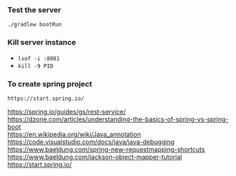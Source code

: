 ### Test the server
`./gradlew bootRun`

### Kill server instance
- `lsof -i :8081`
- `kill -9 PID`

### To create spring project
`https://start.spring.io/`

https://spring.io/guides/gs/rest-service/ <br>
https://dzone.com/articles/understanding-the-basics-of-spring-vs-spring-boot <br>
https://en.wikipedia.org/wiki/Java_annotation <br>
https://code.visualstudio.com/docs/java/java-debugging <br>
https://www.baeldung.com/spring-new-requestmapping-shortcuts <br>
https://www.baeldung.com/jackson-object-mapper-tutorial
https://start.spring.io/
